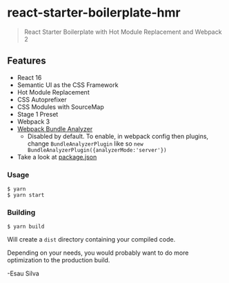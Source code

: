 # react-starter-boilerplate-hmr

> React Starter Boilerplate with Hot Module Replacement and Webpack 2

## Features

 - React 16
 - Semantic UI as the CSS Framework
 - Hot Module Replacement
 - CSS Autoprefixer
 - CSS Modules with SourceMap
 - Stage 1 Preset
 - Webpack 3
 - [Webpack Bundle Analyzer](https://github.com/th0r/webpack-bundle-analyzer) 
 	- Disabled by default. To enable, in webpack config then plugins, change `BundleAnalyzerPlugin` like so `new BundleAnalyzerPlugin({analyzerMode:'server'})`
 - Take a look at [package.json](https://github.com/esausilva/react-starter-boilerplate-hmr/blob/master/package.json)
 
### Usage

```
$ yarn
$ yarn start
```

### Building

```
$ yarn build
```

Will create a `dist` directory containing your compiled code.

Depending on your needs, you would probably want to do more optimization to the production build.

-Esau Silva
